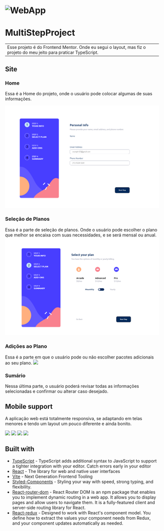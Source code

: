 # ![WebApp](https://iharsh234.github.io/WebApp/images/demo/demo_landing.JPG)
# MultiStepProject
<table>
<tr>
<td>
  Esse projeto é do Frontend Mentor. Onde eu segui o layout, mas fiz o projeto do meu jeito para praticar TypeScript. 
</td>
</tr>
</table>



## Site

### Home
Essa é a Home do projeto, onde o usuário pode colocar algumas de suas informações.

![](./src/assets/screenshots/desktop_home.png)

### Seleção de Planos
Essa é a parte de seleção de planos. Onde o usuário pode escolher o plano que melhor se encaixa com suas necessidades, e se será mensal ou anual.
![](./src/assets/screenshots/desktop_plan.png)

### Adições ao Plano
Essa é a parte em que o usuário pode ou não escolher pacotes adicionais ao seu plano.
![](h./src/assets/screenshots/desktop_addons.png)

### Sumário
Nessa última parte, o usuário poderá revisar todas as informações selecionadas e confirmar ou alterar caso desejado.

## Mobile support
A aplicação web está totalmente responsiva, se adaptando em telas menores e tendo um layout um pouco diferente e ainda bonito.

![](h./src/assets/screenshots/mobile_home.png)
![](h./src/assets/screenshots/mobile_plan.png)
![](h./src/assets/screenshots/mobile_addons.png)
![](h./src/assets/screenshots/mobile_summary.png)


## Built with 

- [TypeScript](https://www.typescriptlang.org) - TypeScript adds additional syntax to JavaScript to support a tighter integration with your editor. Catch errors early in your editor
- [React](https://react.dev) - The library for web and native user interfaces
- [Vite](https://vitejs.dev) - Next Generation Frontend Tooling
- [Styled-Components](https://styled-components.com) - Styling your way with speed, strong typing, and flexibility.
- [React-router-dom](https://reactrouter.com/en/main) - React Router DOM is an npm package that enables you to implement dynamic routing in a web app. It allows you to display pages and allow users to navigate them. It is a fully-featured client and server-side routing library for React.
- [React-redux](https://react-redux.js.org) - Designed to work with React's component model. You define how to extract the values your component needs from Redux, and your component updates automatically as needed.
